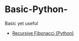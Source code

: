 # Basic-Python-
Basic yet useful

* [Recursive Fibonacci (Python)](https://github.com/kerrieMagee/Basic-Python-/recursive_fib.py)
